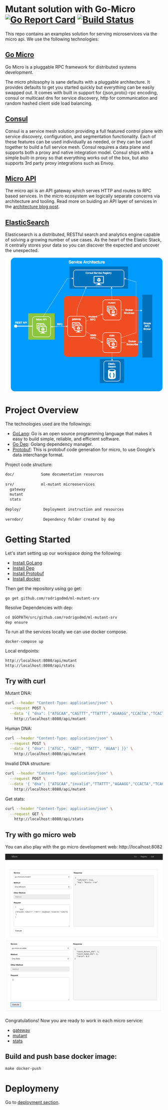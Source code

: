 # Mutant solution with Go-Micro [![Go Report Card](https://goreportcard.com/badge/github.com/rodrigodmd/ml-mutant-srv)](https://goreportcard.com/report/github.com/rodrigodmd/ml-mutant-srv) [![Build Status](https://travis-ci.org/rodrigodmd/ml-mutant-srv.svg?branch=master)](https://travis-ci.org/rodrigodmd/ml-mutant-srv)

This repo contains an examples solution for serving microservices via the micro api. We use the following technologies:

## [Go Micro](https://micro.mu/docs/)
Go Micro is a pluggable RPC framework for distributed systems development.

The micro philosophy is sane defaults with a pluggable architecture. It provides defaults to get you started quickly but everything can be easily swapped out. It comes with built in support for {json,proto}-rpc encoding, consul or multicast dns for service discovery, http for communication and random hashed client side load balancing.

## [Consul](https://www.consul.io/intro/index.html)

Consul is a service mesh solution providing a full featured control plane with service discovery, configuration, and segmentation functionality. Each of these features can be used individually as needed, or they can be used together to build a full service mesh. Consul requires a data plane and supports both a proxy and native integration model. Consul ships with a simple built-in proxy so that everything works out of the box, but also supports 3rd party proxy integrations such as Envoy.

## [Micro API](https://github.com/micro/micro/tree/master/api)
The micro api is an API gateway which serves HTTP and routes to RPC based services. 
In the micro ecosystem we logically separate concerns via architecture and tooling. Read more on buiding an API layer of services 
in the [architecture blog post](https://micro.mu/blog/2016/04/18/micro-architecture.html).

## [ElasticSearch](https://www.elastic.co/products/elasticsearch)

Elasticsearch is a distributed, RESTful search and analytics engine capable of solving a growing number of use cases. As the heart of the Elastic Stack, it centrally stores your data so you can discover the expected and uncover the unexpected.

![Service Architecture](doc/architecture.png)

# Project Overview
The technologies used are the followings:
* [GoLang](http://www.golang.org/): Go is an open source programming language that makes it easy to build simple, reliable, and efficient software.
* [Go Dep](https://github.com/golang/dep): Golang dependency manager.
* [Protobuf](https://github.com/golang/protobuf): This is protobuf code generation for micro, to use Google's data interchange format.

Project code structure:

    doc/            Some documentation resources

    srv/            ml-mutant micreoservices
      gateway
      mutant
      stats
    
    deploy/          Deployment instruction and resources

    verndor/         Dependency folder created by dep



# Getting Started

Let's start setting up our workspace doing the following:

* [Install GoLang](https://golang.org/doc/install)
* [Install Dep](https://github.com/golang/dep#installation)
* [Install Protobuf](https://github.com/micro/protoc-gen-micro#install)
* [Install docker](https://docs.docker.com/install/)

Then get the repository using go get:

    go get github.com/rodrigodmd/ml-mutant-srv

Resolve Dependencies with dep:

    cd $GOPATH/src/github.com/rodrigodmd/ml-mutant-srv
    dep ensure

To run all the services locally we can use docker compose.

    docker-compose up

Local endpoints:

    http://localhost:8080/api/mutant
    http://localhost:8080/api/stats

## Try with curl
Mutant DNA:
```bash
curl --header "Content-Type: application/json" \
  --request POST \
  --data '{ "dna": ["ATGCAA","CAGTTT","TTATTT","AGAAGG","CCACTA","TCACTG"] }}' \
	http://localhost:8080/api/mutant
```
Human DNA:
```bash
curl --header "Content-Type: application/json" \
  --request POST \
  --data '{ "dna": ["ATGC", "CAGT", "TATT", "AGAA"] }}' \
	http://localhost:8080/api/mutant
```
Invalid DNA structure:
```bash
curl --header "Content-Type: application/json" \
  --request POST \
  --data '{ "dna": ["ATGCAA","invalid","TTATTT","AGAAGG","CCACTA","TCACTG"] }}' \
	http://localhost:8080/api/mutant
```
Get stats:
```bash
curl --header "Content-Type: application/json" \
  --request GET \
	http://localhost:8080/api/stats
```

## Try with go micro web
You can also play with the go micro development web: http://localhost:8082

![Web 1](doc/web1.png)
![Web 2](doc/web2.png)

Congratulations! Now you are ready to work in each micro service:

* [gateway](srv/gateway)
* [mutant](srv/mutant)
* [stats](srv/stats)

## Build and push base docker image:

    make docker-push

# Deploymeny

Go to [deployment section](deploy).
